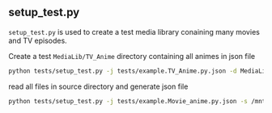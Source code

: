 ## setup_test.py

`setup_test.py` is used to create a test media library conaining many movies and TV episodes.

Create a test `MediaLib/TV_Anime` directory containing all animes in json file
```bash
python tests/setup_test.py -j tests/example.TV_Anime.py.json -d MediaLib/TV_Anime
```

read all files in source directory and generate json file
```bash
python tests/setup_test.py -j tests/example.Movie_anime.py.json -s /mnt/Disk2/BT/downloads/Video/Movie_anime
```
